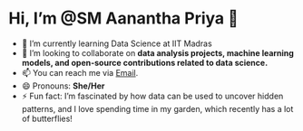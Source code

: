 # Hi, I’m @SM Aanantha Priya 👋
- 🌱 I’m currently learning Data Science at IIT Madras
- 💞️ I’m looking to collaborate on **data analysis projects, machine learning models, and open-source contributions related to data science.**
- 📫 You can reach me via [Email](mailto:aananthapriya@gmail.com).
- 😄 Pronouns: **She/Her**
- ⚡ Fun fact: I’m fascinated by how data can be used to uncover hidden patterns, and I love spending time in my garden, which recently has a lot of butterflies!
